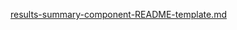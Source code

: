 [results-summary-component-README-template.md](https://github.com/user-attachments/files/17779404/results-summary-component-README-template.md)
